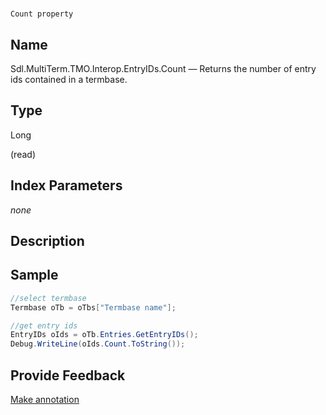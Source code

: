 

# 
    Count property



## Name

Sdl.MultiTerm.TMO.Interop.EntryIDs.Count —          Returns the number of entry ids contained in a termbase.



## Type

Long

(read)



## Index Parameters
*none*


## Description





## Sample


```cs
//select termbase
Termbase oTb = oTbs["Termbase name"];

//get entry ids
EntryIDs oIds = oTb.Entries.GetEntryIDs();
Debug.WriteLine(oIds.Count.ToString());
```



## Provide Feedback

[Make annotation](mailto:sdk-feedback@sdl.com&amp;subject=Reference%20for%20Sdl.MultiTerm.TMO.Interop.EntryIDs.Count)

